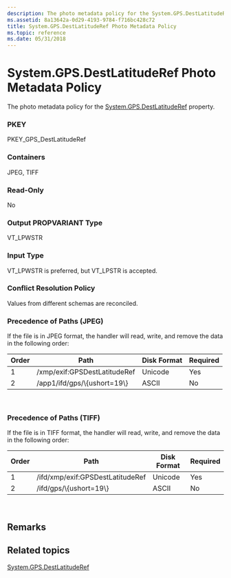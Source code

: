 ```yaml
---
description: The photo metadata policy for the System.GPS.DestLatitudeRef property.
ms.assetid: 8a13642a-0d29-4193-9784-f716bc428c72
title: System.GPS.DestLatitudeRef Photo Metadata Policy
ms.topic: reference
ms.date: 05/31/2018
---
```


# System.GPS.DestLatitudeRef Photo Metadata Policy

The photo metadata policy for the [System.GPS.DestLatitudeRef](../properties/props-system-gps-destlatituderef.md) property.

### PKEY

PKEY\_GPS\_DestLatitudeRef

### Containers

JPEG, TIFF

### Read-Only

No

### Output PROPVARIANT Type

VT\_LPWSTR

### Input Type

VT\_LPWSTR is preferred, but VT\_LPSTR is accepted.

### Conflict Resolution Policy

Values from different schemas are reconciled.

### Precedence of Paths (JPEG)

If the file is in JPEG format, the handler will read, write, and remove the data in the following order:



| Order | Path                          | Disk Format | Required |
|-------|-------------------------------|-------------|----------|
| 1     | /xmp/exif:GPSDestLatitudeRef  | Unicode     | Yes      |
| 2     | /app1/ifd/gps/\\{ushort=19\\} | ASCII       | No       |



 

### Precedence of Paths (TIFF)

If the file is in TIFF format, the handler will read, write, and remove the data in the following order:



| Order | Path                             | Disk Format | Required |
|-------|----------------------------------|-------------|----------|
| 1     | /ifd/xmp/exif:GPSDestLatitudeRef | Unicode     | Yes      |
| 2     | /ifd/gps/\\{ushort=19\\}         | ASCII       | No       |



 

## Remarks

## Related topics

<dl> <dt>

[System.GPS.DestLatitudeRef](../properties/props-system-gps-destlatituderef.md)
</dt> </dl>

 

 
